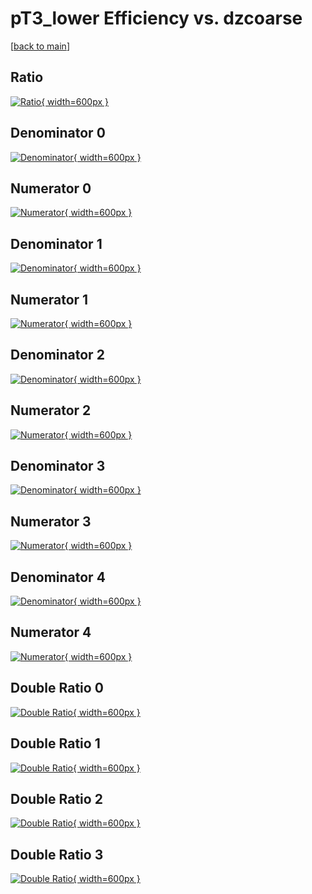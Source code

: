# pT3_lower Efficiency vs. dzcoarse

[[back to main](./)]



## Ratio

[![Ratio](../mtv/var/pT3_lower_xtr_321_1_eff_dzcoarse.png){ width=600px }](../mtv/var/pT3_lower_xtr_321_1_eff_dzcoarse.pdf)

## Denominator 0

[![Denominator](../mtv/den/pT3_lower_xtr_321_1_eff_dzcoarse_den0.png){ width=600px }](../mtv/den/pT3_lower_xtr_321_1_eff_dzcoarse_den0.pdf)

## Numerator 0

[![Numerator](../mtv/num/pT3_lower_xtr_321_1_eff_dzcoarse_num0.png){ width=600px }](../mtv/num/pT3_lower_xtr_321_1_eff_dzcoarse_num0.pdf)

## Denominator 1

[![Denominator](../mtv/den/pT3_lower_xtr_321_1_eff_dzcoarse_den1.png){ width=600px }](../mtv/den/pT3_lower_xtr_321_1_eff_dzcoarse_den1.pdf)

## Numerator 1

[![Numerator](../mtv/num/pT3_lower_xtr_321_1_eff_dzcoarse_num1.png){ width=600px }](../mtv/num/pT3_lower_xtr_321_1_eff_dzcoarse_num1.pdf)

## Denominator 2

[![Denominator](../mtv/den/pT3_lower_xtr_321_1_eff_dzcoarse_den2.png){ width=600px }](../mtv/den/pT3_lower_xtr_321_1_eff_dzcoarse_den2.pdf)

## Numerator 2

[![Numerator](../mtv/num/pT3_lower_xtr_321_1_eff_dzcoarse_num2.png){ width=600px }](../mtv/num/pT3_lower_xtr_321_1_eff_dzcoarse_num2.pdf)

## Denominator 3

[![Denominator](../mtv/den/pT3_lower_xtr_321_1_eff_dzcoarse_den3.png){ width=600px }](../mtv/den/pT3_lower_xtr_321_1_eff_dzcoarse_den3.pdf)

## Numerator 3

[![Numerator](../mtv/num/pT3_lower_xtr_321_1_eff_dzcoarse_num3.png){ width=600px }](../mtv/num/pT3_lower_xtr_321_1_eff_dzcoarse_num3.pdf)

## Denominator 4

[![Denominator](../mtv/den/pT3_lower_xtr_321_1_eff_dzcoarse_den4.png){ width=600px }](../mtv/den/pT3_lower_xtr_321_1_eff_dzcoarse_den4.pdf)

## Numerator 4

[![Numerator](../mtv/num/pT3_lower_xtr_321_1_eff_dzcoarse_num4.png){ width=600px }](../mtv/num/pT3_lower_xtr_321_1_eff_dzcoarse_num4.pdf)

## Double Ratio 0

[![Double Ratio](../mtv/ratio/pT3_lower_xtr_321_1_eff_dzcoarse_ratio0.png){ width=600px }](../mtv/ratio/pT3_lower_xtr_321_1_eff_dzcoarse_ratio0.pdf)

## Double Ratio 1

[![Double Ratio](../mtv/ratio/pT3_lower_xtr_321_1_eff_dzcoarse_ratio1.png){ width=600px }](../mtv/ratio/pT3_lower_xtr_321_1_eff_dzcoarse_ratio1.pdf)

## Double Ratio 2

[![Double Ratio](../mtv/ratio/pT3_lower_xtr_321_1_eff_dzcoarse_ratio2.png){ width=600px }](../mtv/ratio/pT3_lower_xtr_321_1_eff_dzcoarse_ratio2.pdf)

## Double Ratio 3

[![Double Ratio](../mtv/ratio/pT3_lower_xtr_321_1_eff_dzcoarse_ratio3.png){ width=600px }](../mtv/ratio/pT3_lower_xtr_321_1_eff_dzcoarse_ratio3.pdf)

